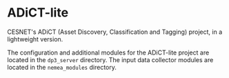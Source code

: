# ADiCT-lite
CESNET's ADiCT (Asset Discovery, Classification and Tagging) project, in a lightweight version.

The configuration and additional modules for the ADiCT-lite project are located in the `dp3_server` directory.
The input data collector modules are located in the `nemea_modules` directory.
